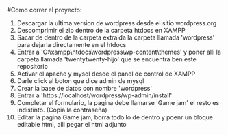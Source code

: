 #Como correr el proyecto: 

1. Descargar la ultima version de wordpress desde el sitio wordpress.org
2. Descomprimir el zip dentro de la carpeta htdocs en XAMPP
3. Sacar de dentro de la carpeta extraida la carpeta llamada 'wordpress' para dejarla directamente en el htdocs
4. Entrar a 'C:\xampp\htdocs\wordpress\wp-content\themes' y poner alli la carpeta llamada 'twentytwenty-hijo' que se encuentra ben este repositorio
5. Activar el apache y mysql desde el panel de control de XAMPP
6. Darle click al boton que dice admin de mysql
7. Crear la base de datos con nombre 'wordpress'
8. Entrar a 'https://localhost/wordpress/wp-admin/install'
9. Completar el formulario, la pagina debe llamarse 'Game jam' el resto es indistinto. (Copia la contraseña)
10. Editar la pagina Game jam, borra todo lo de dentro y poenr un bloque editable html, alli pegar el html adjunto
